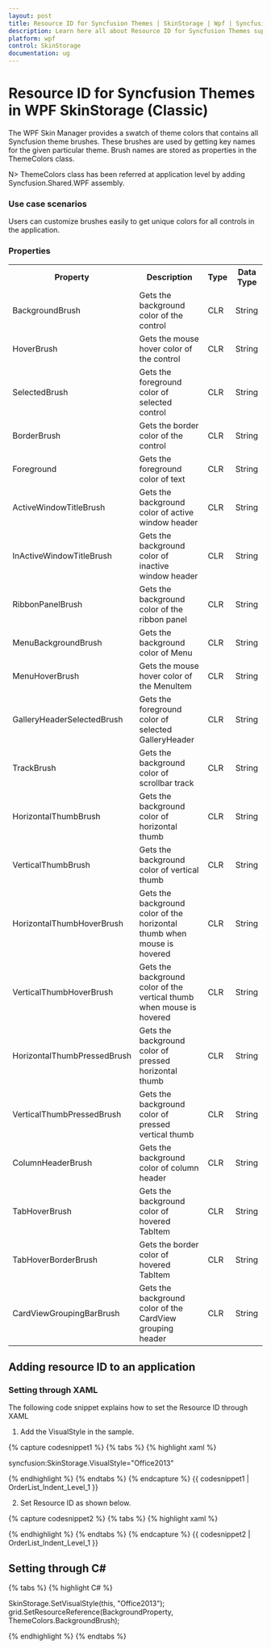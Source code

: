 ```yaml
---
layout: post
title: Resource ID for Syncfusion Themes | SkinStorage | Wpf | Syncfusion
description: Learn here all about Resource ID for Syncfusion Themes support in Syncfusion WPF SkinStorage (Classic) control and more.
platform: wpf
control: SkinStorage
documentation: ug
---
```


# Resource ID for Syncfusion Themes in WPF SkinStorage (Classic)

The WPF Skin Manager provides a swatch of theme colors that contains all Syncfusion theme brushes. These brushes are used by getting key names for the given particular theme. Brush names are stored as properties in the ThemeColors class.

N> ThemeColors class has been referred at application level by adding Syncfusion.Shared.WPF assembly.

### Use case scenarios

Users can customize brushes easily to get unique colors for all controls in the application.



### Properties

<table>
<tr>
<th>
Property </th><th>
Description </th><th>
Type </th><th>
Data Type </th></tr>
<tr>
<td>
BackgroundBrush</td><td>
Gets the background color of the control</td><td>
CLR</td><td>
String</td></tr>
<tr>
<td>
HoverBrush</td><td>
Gets the mouse hover color of the control</td><td>
CLR</td><td>
String</td></tr>
<tr>
<td>
SelectedBrush</td><td>
Gets the foreground color of selected control</td><td>
CLR</td><td>
String</td></tr>
<tr>
<td>
BorderBrush</td><td>
Gets the border color of the control</td><td>
CLR</td><td>
String</td></tr>
<tr>
<td>
Foreground</td><td>
Gets the foreground color of text</td><td>
CLR</td><td>
String</td></tr>
<tr>
<td>
ActiveWindowTitleBrush</td><td>
Gets the background color of active window header</td><td>
CLR</td><td>
String</td></tr>
<tr>
<td>
InActiveWindowTitleBrush</td><td>
Gets the background color of inactive window header</td><td>
CLR</td><td>
String</td></tr>
<tr>
<td>
RibbonPanelBrush</td><td>
Gets the background color of the ribbon panel</td><td>
CLR</td><td>
String</td></tr>
<tr>
<td>
MenuBackgroundBrush</td><td>
Gets the background color of Menu</td><td>
CLR</td><td>
String</td></tr>
<tr>
<td>
MenuHoverBrush</td><td>
Gets the mouse hover color of the MenuItem</td><td>
CLR</td><td>
String</td></tr>
<tr>
<td>
GalleryHeaderSelectedBrush</td><td>
Gets the foreground color of selected GalleryHeader</td><td>
CLR</td><td>
String</td></tr>
<tr>
<td>
TrackBrush</td><td>
Gets the background color of scrollbar track</td><td>
CLR</td><td>
String</td></tr>
<tr>
<td>
HorizontalThumbBrush</td><td>
Gets the background color of horizontal thumb</td><td>
CLR</td><td>
String</td></tr>
<tr>
<td>
VerticalThumbBrush</td><td>
Gets the background color of vertical thumb</td><td>
CLR</td><td>
String</td></tr>
<tr>
<td>
HorizontalThumbHoverBrush</td><td>
Gets the background color of the horizontal thumb when mouse is hovered</td><td>
CLR</td><td>
String</td></tr>
<tr>
<td>
VerticalThumbHoverBrush</td><td>
Gets the background color of the vertical thumb when mouse is hovered</td><td>
CLR</td><td>
String</td></tr>
<tr>
<td>
HorizontalThumbPressedBrush</td><td>
Gets the background color of pressed horizontal thumb</td><td>
CLR</td><td>
String</td></tr>
<tr>
<td>
VerticalThumbPressedBrush</td><td>
Gets the background color of pressed vertical thumb </td><td>
CLR</td><td>
String</td></tr>
<tr>
<td>
ColumnHeaderBrush</td><td>
Gets the background color of column header </td><td>
CLR</td><td>
String</td></tr>
<tr>
<td>
TabHoverBrush</td><td>
Gets the background color of hovered TabItem </td><td>
CLR</td><td>
String</td></tr>
<tr>
<td>
TabHoverBorderBrush</td><td>
Gets the border color of hovered TabItem </td><td>
CLR</td><td>
String</td></tr>
<tr>
<td>
CardViewGroupingBarBrush</td><td>
Gets the background color of the CardView grouping header </td><td>
CLR</td><td>
String</td></tr>
</table>


## Adding resource ID to an application

### Setting through XAML

The following code snippet explains how to set the Resource ID through XAML

1. Add the VisualStyle in the sample.

{% capture codesnippet1 %}
{% tabs %}
{% highlight xaml %}
 
syncfusion:SkinStorage.VisualStyle="Office2013"

{% endhighlight %}
{% endtabs %}
{% endcapture %}
{{ codesnippet1 | OrderList_Indent_Level_1 }}

2. Set Resource ID as shown below.

{% capture codesnippet2 %}
{% tabs %}
{% highlight xaml %}

<Grid x:Name="grid" Background="{DynamicResource {x:Static syncfusion:ThemeColors.BackgroundBrush}}">

{% endhighlight %}
{% endtabs %}
{% endcapture %}
{{ codesnippet2 | OrderList_Indent_Level_1 }}

## Setting through C#

{% tabs %}
{% highlight C# %}

SkinStorage.SetVisualStyle(this, "Office2013");
grid.SetResourceReference(BackgroundProperty, ThemeColors.BackgroundBrush);

{% endhighlight %}
{% endtabs %}
